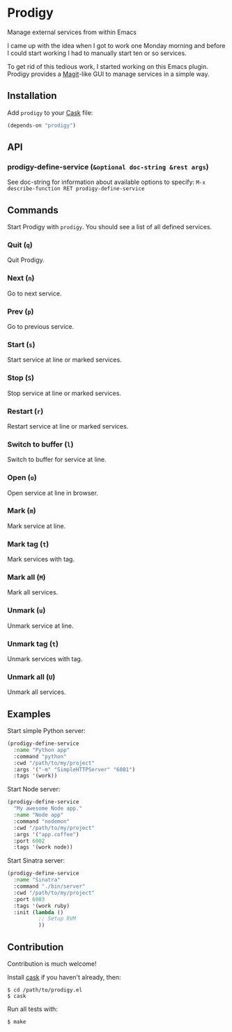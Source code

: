 # Prodigy

Manage external services from within Emacs

I came up with the idea when I got to work one Monday morning and
before I could start working I had to manually start ten or so
services.

To get rid of this tedious work, I started working on this Emacs
plugin. Prodigy provides a
[Magit](https://github.com/magit/magit)-like GUI to manage services in
a simple way.

## Installation

Add `prodigy` to your [Cask](https://github.com/rejeep/prodigy.el) file:

```lisp
(depends-on "prodigy")
```

## API

### prodigy-define-service (`&optional doc-string &rest args`)

See doc-string for information about available options to specify:
`M-x describe-function RET prodigy-define-service`

## Commands

Start Prodigy with `prodigy`. You should see a list of all defined
services.

### Quit (`q`)

Quit Prodigy.

### Next (`n`)

Go to next service.

### Prev (`p`)

Go to previous service.

### Start (`s`)

Start service at line or marked services.

### Stop (`S`)

Stop service at line or marked services.

### Restart (`r`)

Restart service at line or marked services.

### Switch to buffer (`l`)

Switch to buffer for service at line.

### Open (`o`)

Open service at line in browser.

### Mark (`m`)

Mark service at line.

### Mark tag (`t`)

Mark services with tag.

### Mark all (`M`)

Mark all services.

### Unmark (`u`)

Unmark service at line.

### Unmark tag (`t`)

Unmark services with tag.

### Unmark all (`U`)

Unmark all services.

## Examples

Start simple Python server:

```lisp
(prodigy-define-service
  :name "Python app"
  :command "python"
  :cwd "/path/to/my/project"
  :args '("-m" "SimpleHTTPServer" "6001")
  :tags '(work))
```

Start Node server:

```lisp
(prodigy-define-service
  "My awesome Node app."
  :name "Node app"
  :command "nodemon"
  :cwd "/path/to/my/project"
  :args '("app.coffee")
  :port 6002
  :tags '(work node))
```

Start Sinatra server:

```lisp
(prodigy-define-service
  :name "Sinatra"
  :command "./bin/server"
  :cwd "/path/to/my/project"
  :port 6003
  :tags '(work ruby)
  :init (lambda ()
          ;; Setup RVM
          ))
```

## Contribution

Contribution is much welcome!

Install [cask](https://github.com/cask/cask) if you haven't
already, then:

    $ cd /path/to/prodigy.el
    $ cask

Run all tests with:

    $ make
